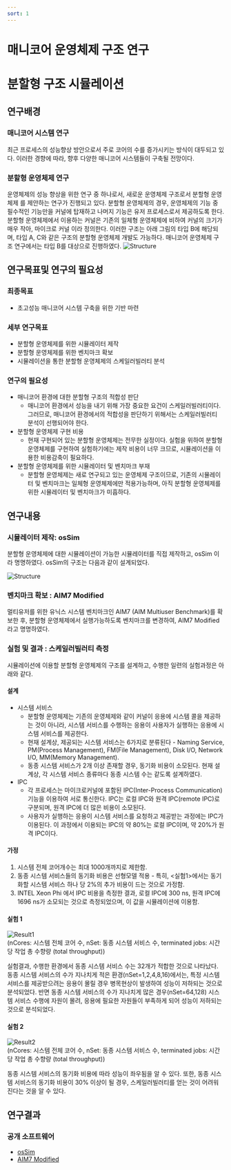 ```yaml
---
sort: 1
---
```


# 매니코어 운영체제 구조 연구

# 분할형 구조 시뮬레이션

## 연구배경

### 매니코어 시스템 연구

최근 프로세스의 성능향상 방안으로서 주로 코어의 수를 증가시키는 방식이 대두되고 있다. 이러한 경향에 따라, 향후 다양한 매니코어 시스템들이 구축될 전망이다.

### 분할형 운영체제 연구

운영체제의 성능 향상을 위한 연구 중 하나로서, 새로운 운영체제 구조로서 분할형 운영체제 를 제안하는 연구가 진행되고 있다. 분할형 운영체제의 경우, 운영체제의 기능 중 필수적인 기능만을 커널에 탑재하고 나머지 기능은 유저 프로세스로서 제공하도록 한다. 분할형 운영체제에서 이용하는 커널은 기존의 일체형 운영체제에 비하여 커널의 크기가 매우 작아, 마이크로 커널 이라 정의한다. 이러한 구조는 아래 그림의 타입 B에 해당되며, 타입 A, C와 같은 구조의 분할형 운영체제 개발도 가능하다. 매니코어 운영체제 구조 연구에서는 타입 B를 대상으로 진행하였다.
![Structure](/Data/images/01/01-04.png)

## 연구목표및 연구의 필요성

### 최종목표

* 초고성능 매니코어 시스템 구축을 위한 기반 마련

### 세부 연구목표

* 분할형 운영체제를 위한 시뮬레이터 제작
* 분할형 운영체제를 위한 벤치마크 확보
* 시뮬레이션을 통한 분할형 운영체제의 스케일러빌러티 분석

### 연구의 필요성

* 매니코어 환경에 대한 분할형 구조의 적합성 판단
  - 매니코어 환경에서 성능을 내기 위해 가장 중요한 요건이 스케일러빌러티이다. 그러므로, 매니코어 환경에서의 적합성을 판단하기 위해서는 스케일러빌러티 분석이 선행되어야 한다.
* 분할형 운영체제 구현 비용
  - 현재 구현되어 있는 분할형 운영체제는 전무한 실정이다. 실험을 위하여 분할형 운영체제를 구현하여 실험하기에는 제작 비용이 너무 크므로, 시뮬레이션을 이용한 비용감축이 필요하다.
* 분할형 운영체제를 위한 시뮬레이터 및 벤치마크 부재
  - 분할형 운영체제는 새로 연구되고 있는 운영체제 구조이므로, 기존의 시뮬레이터 및 벤치마크는 일체형 운영체제에만 적용가능하며, 아직 분할형 운영체제를 위한 시뮬레이터 및 벤치마크가 미흡하다.

## 연구내용

### 시뮬레이터 제작: osSim

분할형 운영체제에 대한 시뮬레이션이 가능한 시뮬레이터를 직접 제작하고, osSim 이라 명명하였다. osSim의 구조는 다음과 같이 설계되었다.

![Structure](/Data/images/01/01-01.png)

### 벤치마크 확보 : AIM7 Modified

멀티유저를 위한 유닉스 시스템 벤치마크인 AIM7 (AIM Multiuser Benchmark)를 확보한 후, 분할형 운영체제에서 실행가능하도록 벤치마크를 변경하여, AIM7 Modified 라고 명명하였다.

### 실험 및 결과 : 스케일러빌러티 측정

시뮬레이션에 이용할 분할형 운영체제의 구조를 설계하고, 수행한 일련의 실험과정은 아래와 같다.

#### 설계

* 시스템 서비스
  - 분할형 운영체제는 기존의 운영체제와 같이 커널이 응용에 시스템 콜을 제공하는 것이 아니라, 시스템 서비스를 수행하는 응용이 사용자가 실행하는 응용에 시스템 서비스를 제공한다.
  - 현재 설계상, 제공되는 시스템 서비스는 6가지로 분류된다 - Naming Service, PM(Process Management), FM(File Management), Disk I/O, Network I/O, MM(Memory Management).
  - 동종 시스템 서비스가 2개 이상 존재할 경우, 동기화 비용이 소모된다. 현재 설계상, 각 시스템 서비스 종류마다 동종 시스템 수는 같도록 설계하였다.
* IPC
  - 각 프로세스는 마이크로커널에 포함된 IPC(Inter-Process Communication) 기능을 이용하여 서로 통신한다. IPC는 로컬 IPC와 원격 IPC(remote IPC)로 구분되며, 원격 IPC에 더 많은 비용이 소모된다.
  - 사용자가 실행하는 응용이 시스템 서비스를 요청하고 제공받는 과정에는 IPC가 이용된다. 이 과정에서 이용되는 IPC의 약 80%는 로컬 IPC이며, 약 20%가 원격 IPC이다.

#### 가정

1. 시스템 전체 코어개수는 최대 1000개까지로 제한함.
2. 동종 시스템 서비스들의 동기화 비용은 선형모델 적용 - 특히, <실험1>에서는 동기화할 시스템 서비스 하나 당 2%의 추가 비용이 드는 것으로 가정함.
3. INTEL Xeon Phi 에서 IPC 비용을 측정한 결과, 로컬 IPC에 300 ns, 원격 IPC에 1696 ns가 소모되는 것으로 측정되었으며, 이 값을 시뮬레이션에 이용함.

#### 실험 1

![Result1](/Data/images/01/01-02.png)   
(nCores: 시스템 전체 코어 수, nSet: 동종 시스템 서비스 수, terminated jobs: 시간당 작업 총 수향량 (total throughput))

실험결과, 수행한 환경에서 동종 시스템 서비스 수는 32개가 적합한 것으로 나타났다. 동종 시스템 서비스의 수가 지나치게 적은 환경(nSet=1,2,4,8,16)에서는, 특정 시스템 서비스를 제공받으려는 응용이 몰릴 경우 병목현상이 발생하여 성능이 저하되는 것으로 분석되었다. 반면 동종 시스템 서비스의 수가 지나치게 많은 경우(nSet=64,128) 시스템 서비스 수행에 자원이 몰려, 응용에 필요한 자원들이 부족하게 되어 성능이 저하되는 것으로 분석되었다.

#### 실험 2

![Result2](/Data/images/01/01-03.png)   
(nCores: 시스템 전체 코어 수, nSet: 동종 시스템 서비스 수, terminated jobs: 시간당 작업 총 수향량 (total throughput))

동종 시스템 서비스의 동기화 비용에 따라 성능이 좌우됨을 알 수 있다. 또한, 동종 시스템 서비스의 동기화 비용이 30% 이상이 될 경우, 스케일러빌러티를 얻는 것이 어려워 진다는 것을 알 수 있다.

## 연구결과

### 공개 소프트웨어

* [osSim](https://github.com/yb-kim/osSim)
* [AIM7 Modified](https://github.com/BellScurry/aim7-modified)
